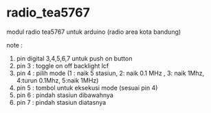 # radio_tea5767
modul radio tea5767 untuk arduino (radio area kota bandung)

note : 
  1) pin digital 3,4,5,6,7 untuk push on button
  2) pin 3 : toggle on off backlight lcf
  3) pin 4 : pilih mode (1 : naik 5 stasiun, 2: naik 0.1 MHz , 3: naik 1Mhz, 4:turun 0.1Mhz, 5:naik 1MHz)
  4) pin 5 : tombol untuk eksekusi mode (sesuai pin 4)
  5) pin 6 : pindah stasiun dibawahnya
  6) pin 7 : pindah stasiun diatasnya

